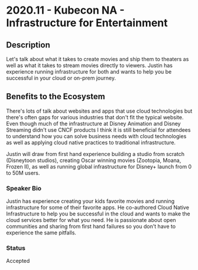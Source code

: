 # 2020.11 - Kubecon NA - Infrastructure for Entertainment

## Description
Let's talk about what it takes to create movies and ship them to theaters as well as what it takes to
stream movies directly to viewers. Justin has experience running infrastructure for both and wants to
help you be successful in your cloud or on-prem journey.

## Benefits to the Ecosystem
There's lots of talk about websites and apps that use cloud technologies but there's often gaps for
various industries that don't fit the typical website. Even though much of the infrastructure at Disney
Animation and Disney Streaming didn't use CNCF products I think it is still beneficial for attendees to
understand how you can solve business needs with cloud technologies as well as applying cloud native
practices to traditional infrastructure.

Justin will draw from first hand experience building a studio from scratch (Disneytoon studios), creating
Oscar winning movies (Zootopia, Moana, Frozen II), as well as running global infrastructure for Disney+
launch from 0 to 50M users.

### Speaker Bio
Justin has experience creating your kids favorite movies and running infrastructure for some of their
favorite apps. He co-authored Cloud Native Infrastructure to help you be successful in the cloud and
wants to make the cloud services better for what you need. He is passionate about open communities
and sharing from first hand failures so you don't have to experience the same pitfalls.

### Status
Accepted
